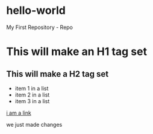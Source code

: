 # hello-world
My First Repository - Repo

# This will make an H1 tag set
## This will make a H2 tag set

- item 1 in a list
- item 2 in a list
- item 3 in a list

[i am a link](http://www.southhills.edu)

we just made changes
